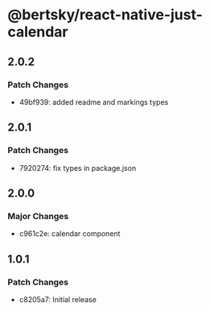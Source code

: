 # @bertsky/react-native-just-calendar

## 2.0.2

### Patch Changes

- 49bf939: added readme and markings types

## 2.0.1

### Patch Changes

- 7920274: fix types in package.json

## 2.0.0

### Major Changes

- c961c2e: calendar component

## 1.0.1

### Patch Changes

- c8205a7: Initial release
